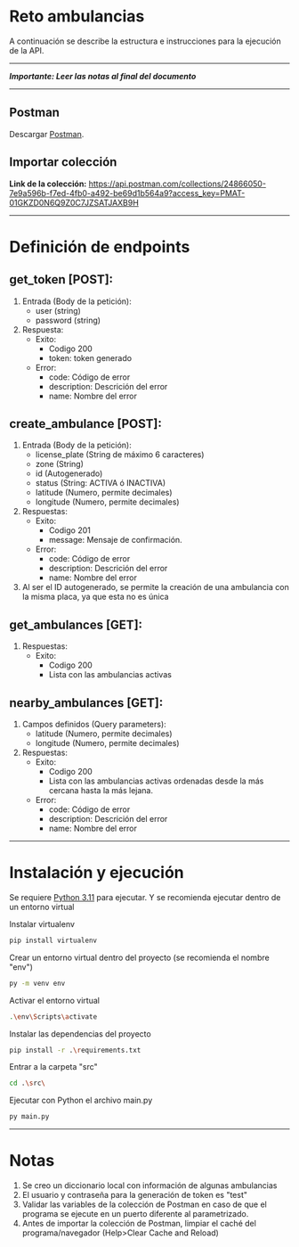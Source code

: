 # Reto ambulancias

A continuación se describe la estructura e instrucciones para la ejecución de la API.

---
***Importante: Leer las notas al final del documento***

---

## Postman
Descargar [Postman](https://www.postman.com/downloads/). 

## Importar colección 
**Link de la colección:** https://api.postman.com/collections/24866050-7e9a596b-f7ed-4fb0-a492-be69d1b564a9?access_key=PMAT-01GKZD0N6Q9Z0C7JZSATJAXB9H

---
# Definición de endpoints

## get_token [POST]:

1. Entrada (Body de la petición):
    - user (string)
    - password (string)
2. Respuesta:
    - Exito:
        - Codigo 200
        - token: token generado
    - Error:
        -  code: Código de error
        -  description: Descrición del error
        -  name: Nombre del error

## create_ambulance [POST]:

1. Entrada (Body de la petición):
    - license_plate (String de máximo 6 caracteres)
    - zone (String)
    - id (Autogenerado)
    - status (String: ACTIVA ó INACTIVA)
    - latitude (Numero, permite decimales)
    - longitude (Numero, permite decimales)
2. Respuestas:
    - Exito: 
        - Codigo 201
        - message: Mensaje de confirmación.
    - Error:
        -  code: Código de error
        -  description: Descrición del error
        -  name: Nombre del error
3. Al ser el ID autogenerado, se permite la creación de una ambulancia con la misma placa, ya que esta no es única

## get_ambulances [GET]:
1. Respuestas:
    - Exito:
        - Codigo 200
        - Lista con las ambulancias activas

## nearby_ambulances [GET]:
1. Campos definidos (Query parameters):
    - latitude (Numero, permite decimales)
    - longitude (Numero, permite decimales)
2. Respuestas:
    - Exito: 
        - Codigo 200
        - Lista con las ambulancias activas ordenadas desde la más cercana hasta la más lejana.
    - Error:
        -  code: Código de error
        -  description: Descrición del error
        -  name: Nombre del error

---
# Instalación y ejecución

Se requiere [Python 3.11](https://www.python.org) para ejecutar.
Y se recomienda ejecutar dentro de un entorno virtual

Instalar virtualenv

```sh
pip install virtualenv
```

Crear un entorno virtual dentro del proyecto (se recomienda el nombre "env")

```sh
py -m venv env
```

Activar el entorno virtual

```sh
.\env\Scripts\activate
```

Instalar las dependencias del proyecto

```sh
pip install -r .\requirements.txt
```

Entrar a la carpeta "src"

```sh
cd .\src\ 
```

Ejecutar con Python el archivo main.py

```sh
py main.py
```
---
# Notas

1. Se creo un diccionario local con información de algunas ambulancias
2. El usuario y contraseña para la generación de token es "test"
3. Validar las variables de la colección de Postman en caso de que el programa se ejecute en un puerto diferente al parametrizado.
4. Antes de importar la colección de Postman, limpiar el caché del programa/navegador (Help>Clear Cache and Reload)
